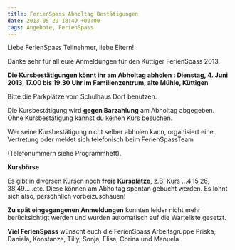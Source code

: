 ```yaml
---
title: FerienSpass Abholtag Bestätigungen
date: 2013-05-29 18:49 +00:00
tags: Angebote, FerienSpass
---
```


Liebe FerienSpass Teilnehmer, liebe Eltern!

Danke sehr für all eure Anmeldungen für den Küttiger FerienSpass 2013.

**Die Kursbestätigungen könnt ihr am Abholtag abholen :
Dienstag, 4. Juni 2013, 17.00 bis 19.30 Uhr
im Familienzentrum, alte Mühle, Küttigen**

Bitte die Parkplätze vom Schulhaus Dorf benutzen.

Die Kursbestätigung wird **gegen Barzahlung** am Abholtag abgegeben. Ohne Kursbestätigung kannst du keinen Kurs besuchen.

Wer seine Kursbestätigung nicht selber abholen kann, organisiert eine Vertretung oder meldet sich telefonisch beim FerienSpassTeam

(Telefonummern siehe Programmheft).


**Kursbörse**

Es gibt in diversen Kursen noch **freie Kursplätze**, z.B. Kurs ...4,15,26, 38,49.....etc. Diese können am Abholtag spontan gebucht werden. Es lohnt sich also, persöhnlich vorbeizuschauen!

**Zu spät eingegangenen Anmeldungen**
konnten leider nicht mehr berücksichtigt werden und wurden automatisch auf die Warteliste gesetzt.

**Viel FerienSpass** wünscht euch die FerienSpass Arbeitsgruppe
Priska, Daniela, Konstanze, Tilly, Sonja, Elisa, Corina und Manuela


